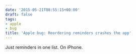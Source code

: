 ```yaml
---
date: '2015-05-21T08:55:15+00:00'
draft: false
tags:
- apple
- bug
title: 'Apple bug: Reordering reminders crashes the app'
---
```


Just reminders in one list. On iPhone.
